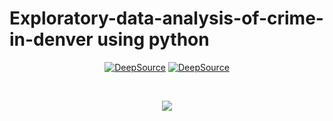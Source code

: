 # Exploratory-data-analysis-of-crime-in-denver using python
<p align="center">
  <a href="https://deepsource.io/gh/raiedkhan/Exploratory-data-analysis-of-crime-in-denver/?ref=repository-badge" target="_blank"><img alt="DeepSource" title="DeepSource" src="https://deepsource.io/gh/raiedkhan/Exploratory-data-analysis-of-crime-in-denver.svg/?label=active+issues&show_trend=true"/></a>
<a href="https://deepsource.io/gh/raiedkhan/Exploratory-data-analysis-of-crime-in-denver/?ref=repository-badge" target="_blank"><img alt="DeepSource" title="DeepSource" src="https://deepsource.io/gh/raiedkhan/Exploratory-data-analysis-of-crime-in-denver.svg/?label=resolved+issues&show_trend=true"/></a>
</p>
<br>
<p align="center">
  <img src="https://deepsource.io/images/logo-wordmark-dark.svg" />
</p>
